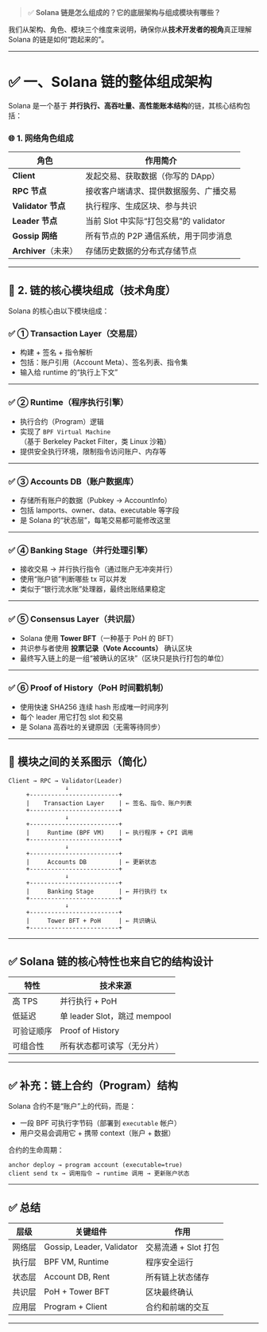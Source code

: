> ✅ **Solana 链是怎么组成的？它的底层架构与组成模块有哪些？**

我们从架构、角色、模块三个维度来说明，确保你从**技术开发者的视角**真正理解 Solana 的链是如何“跑起来的”。

---

# ✅ 一、Solana 链的整体组成架构

Solana 是一个基于 **并行执行、高吞吐量、高性能账本结构**的链，其核心结构包括：

### 🌐 1. 网络角色组成

| 角色               | 作用简介                         |
| ---------------- | ---------------------------- |
| **Client**       | 发起交易、获取数据（你写的 DApp）          |
| **RPC 节点**       | 接收客户端请求、提供数据服务、广播交易          |
| **Validator 节点** | 执行程序、生成区块、参与共识               |
| **Leader 节点**    | 当前 Slot 中实际“打包交易”的 validator |
| **Gossip 网络**    | 所有节点的 P2P 通信系统，用于同步消息        |
| **Archiver**（未来） | 存储历史数据的分布式存储节点               |

---

## 🧱 2. 链的核心模块组成（技术角度）

Solana 的核心由以下模块组成：

### ✅ ① Transaction Layer（交易层）

* 构建 + 签名 + 指令解析
* 包括：账户引用（Account Meta）、签名列表、指令集
* 输入给 runtime 的“执行上下文”

---

### ✅ ② Runtime（程序执行引擎）

* 执行合约（Program）逻辑
* 实现了 `BPF Virtual Machine`（基于 Berkeley Packet Filter，类 Linux 沙箱）
* 提供安全执行环境，限制指令访问账户、内存等

---

### ✅ ③ Accounts DB（账户数据库）

* 存储所有账户的数据（Pubkey -> AccountInfo）
* 包括 lamports、owner、data、executable 等字段
* 是 Solana 的“状态层”，每笔交易都可能修改这里

---

### ✅ ④ Banking Stage（并行处理引擎）

* 接收交易 → 并行执行指令（通过账户无冲突并行）
* 使用“账户锁”判断哪些 tx 可以并发
* 类似于“银行流水账”处理器，最终出账结果稳定

---

### ✅ ⑤ Consensus Layer（共识层）

* Solana 使用 **Tower BFT**（一种基于 PoH 的 BFT）
* 共识参与者使用 **投票记录（Vote Accounts）** 确认区块
* 最终写入链上的是一组“被确认的区块”（区块只是执行打包的单位）

---

### ✅ ⑥ Proof of History（PoH 时间戳机制）

* 使用快速 SHA256 连续 hash 形成唯一时间序列
* 每个 leader 用它打包 slot 和交易
* 是 Solana 高吞吐的关键原因（无需等待同步）

---

## 🔗 模块之间的关系图示（简化）

```
Client → RPC → Validator(Leader)
                ↓
     +-------------------------+
     |    Transaction Layer    | ← 签名、指令、账户列表
     +-------------------------+
                ↓
     +-------------------------+
     |     Runtime (BPF VM)    | ← 执行程序 + CPI 调用
     +-------------------------+
                ↓
     +-------------------------+
     |     Accounts DB         | ← 更新状态
     +-------------------------+
                ↓
     +-------------------------+
     |     Banking Stage       | ← 并行执行 tx
     +-------------------------+
                ↓
     +-------------------------+
     |     Tower BFT + PoH     | ← 共识确认
     +-------------------------+
```

---

## ✅ Solana 链的核心特性也来自它的结构设计

| 特性    | 技术来源                     |
| ----- | ------------------------ |
| 高 TPS | 并行执行 + PoH               |
| 低延迟   | 单 leader Slot，跳过 mempool |
| 可验证顺序 | Proof of History         |
| 可组合性  | 所有状态都可读写（无分片）            |

---

## ✅ 补充：链上合约（Program）结构

Solana 合约不是“账户”上的代码，而是：

* 一段 BPF 可执行字节码（部署到 `executable` 帐户）
* 用户交易会调用它 + 携带 context（账户 + 数据）

合约的生命周期：

```
anchor deploy → program account (executable=true)
client send tx → 调用指令 → runtime 调用 → 更新账户状态
```

---

## ✅ 总结

| 层级  | 关键组件                      | 作用             |
| --- | ------------------------- | -------------- |
| 网络层 | Gossip, Leader, Validator | 交易流通 + Slot 打包 |
| 执行层 | BPF VM, Runtime           | 程序安全运行         |
| 状态层 | Account DB, Rent          | 所有链上状态储存       |
| 共识层 | PoH + Tower BFT           | 区块最终确认         |
| 应用层 | Program + Client          | 合约和前端的交互       |

---